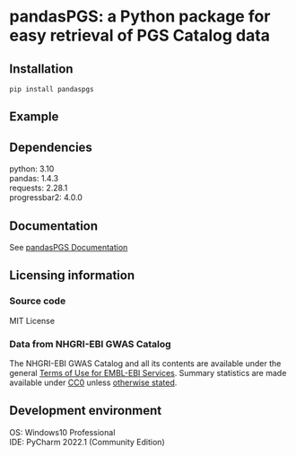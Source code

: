 # pandasPGS: a Python package for easy retrieval of PGS Catalog data

## Installation
`pip install pandaspgs`
## Example

## Dependencies
python: 3.10  
pandas: 1.4.3  
requests: 2.28.1  
progressbar2: 4.0.0
## Documentation
See [pandasPGS Documentation](https://caotianze.github.io/pandaspgs/)
## Licensing information
### Source code
MIT License
### Data from NHGRI-EBI GWAS Catalog
The NHGRI-EBI GWAS Catalog and all its contents are available under the general [Terms of Use for EMBL-EBI Services](https://www.ebi.ac.uk/about/terms-of-use). Summary statistics are made available under [CC0](https://creativecommons.org/publicdomain/zero/1.0/) unless [otherwise stated](https://www.ebi.ac.uk/gwas/docs/faq#faq-H7).
## Development environment
OS: Windows10 Professional  
IDE: PyCharm 2022.1 (Community Edition)
